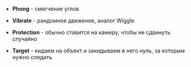 - **Phong** - смягчение углов

- **Vibrate** - рандомное движение, аналог Wiggle

- **Protection** - обычно ставится на камеру, чтобы не сдвинуть случайно

- **Target** - кидаем на объект и закидываем в него нуль, за которым нужно следить